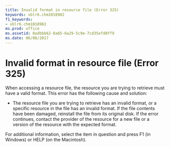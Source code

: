 ```yaml
---
title: Invalid format in resource file (Error 325)
keywords: vblr6.chm1018982
f1_keywords:
- vblr6.chm1018982
ms.prod: office
ms.assetid: 0adbbb62-8a65-6a29-5c9e-7cd35efd0ff9
ms.date: 06/08/2017
---
```



# Invalid format in resource file (Error 325)

When accessing a resource file, the resource you are trying to retrieve must have a valid format. This error has the following cause and solution:



- The resource file you are trying to retrieve has an invalid format, or a specific resource in the file has an invalid format. If the file contents have been damaged, reinstall the file from its original disk. If the error continues, contact the provider of the resource for a new file or a version of the resource with the expected format.
    

For additional information, select the item in question and press F1 (in Windows) or HELP (on the Macintosh).

